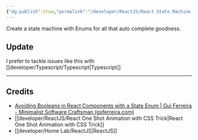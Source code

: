 ```yaml
---
{"dg-publish":true,"permalink":"/developer/ReactJS/React State Machine with Enum/","dgPassFrontmatter":true}
---
```


Create a state machine with Enums for all that auto complete goodness.

## Update
I prefer to tackle issues like this with [[developer/Typescript/Typescript\|Typescript]]

---
## Credits
- [Avoiding Booleans in React Components with a State Enum | Gui Ferreira - Minimalist Software Craftsman (gsferreira.com)](https://gsferreira.com/archive/2020/10/avoiding-booleans-in-react-components-with-a-state-enum/)
- [[developer/ReactJS/React One Shot Animation with CSS Trick\|React One Shot Animation with CSS Trick]]
- [[developer/Home Lab/ReactJS\|ReactJS]]
